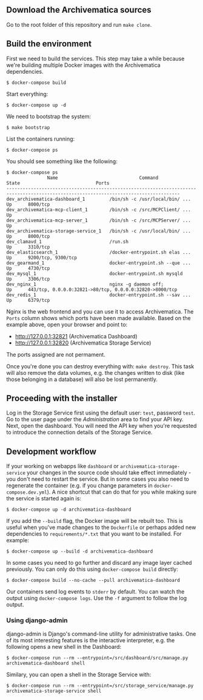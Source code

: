 ## Download the Archivematica sources

Go to the root folder of this repository and run `make clone`.

## Build the environment

First we need to build the services. This step may take a while because we're
building multiple Docker images with the Archivematica dependencies.

    $ docker-compose build

Start everything:

    $ docker-compose up -d

We need to bootstrap the system:

    $ make bootstrap

List the containers running:

    $ docker-compose ps

You should see something like the following:

```
$ docker-compose ps
               Name                              Command               State                            Ports
--------------------------------------------------------------------------------------------------------------------------------------
dev_archivematica-dashboard_1         /bin/sh -c /usr/local/bin/ ...   Up      8000/tcp
dev_archivematica-mcp-client_1        /bin/sh -c /src/MCPClient/ ...   Up
dev_archivematica-mcp-server_1        /bin/sh -c /src/MCPServer/ ...   Up
dev_archivematica-storage-service_1   /bin/sh -c /usr/local/bin/ ...   Up      8000/tcp
dev_clamavd_1                         /run.sh                          Up      3310/tcp
dev_elasticsearch_1                   /docker-entrypoint.sh elas ...   Up      9200/tcp, 9300/tcp
dev_gearmand_1                        docker-entrypoint.sh --que ...   Up      4730/tcp
dev_mysql_1                           docker-entrypoint.sh mysqld      Up      3306/tcp
dev_nginx_1                           nginx -g daemon off;             Up      443/tcp, 0.0.0.0:32821->80/tcp, 0.0.0.0:32820->8000/tcp
dev_redis_1                           docker-entrypoint.sh --sav ...   Up      6379/tcp
```

Nginx is the web frontend and you can use it to access Archivematica. The
`Ports` column shows which ports have been made available. Based on the example
above, open your browser and point to:

- http://127.0.0.1:32821 (Archivematica Dashboard)
- http://127.0.0.1:32820 (Archivematica Storage Service)

The ports assigned are not permament.

Once you're done you can destroy everything with: `make destroy`. This task
will also remove the data volumes, e.g. the changes written to disk (like those
belonging in a database) will also be lost permanently.

## Proceeding with the installer

Log in the Storage Service first using the default user: `test`, password
`test`. Go to the user page under the *Administration* area to find your API
key. Next, open the dashboard. You will need the API key when you're requested
to introduce the connection details of the Storage Service.

## Development workflow

If your working on webapps like `dashboard` or `archivematica-storage-service`
your changes in the source code should take effect immediately - you don't need
to restart the service. But in some cases you also need to regenerate the
container (e.g. if you change parameters in `docker-compose.dev.yml`). A nice
shortcut that can do that for you while making sure the service is started
again is:

    $ docker-compose up -d archivematica-dashboard

If you add the `--build` flag, the Docker image will be rebuilt too. This is
useful when you've made changes to the `Dockerfile` or perhaps added new
dependencies to `requirements/*.txt` that you want to be installed. For
example:

    $ docker-compose up --build -d archivematica-dashboard

In some cases you need to go further and discard any image layer cached
previously. You can only do this using `docker-compose build` directly:

    $ docker-compose build --no-cache --pull archivematica-dashboard

Our containers send log events to `stderr` by default. You can watch the
output using `docker-compose logs`. Use the `-f` argument to follow the log
output.

### Using django-admin

django-admin is Django's command-line utility for administrative tasks. One of
its most interesting features is the interactive interpreter, e.g. the
following opens a new shell in the Dashboard:

    $ docker-compose run --rm --entrypoint=/src/dashboard/src/manage.py archivematica-dashboard shell

Similary, you can open a shell in the Storage Service with:

    $ docker-compose run --rm --entrypoint=/src/storage_service/manage.py archivematica-storage-service shell
